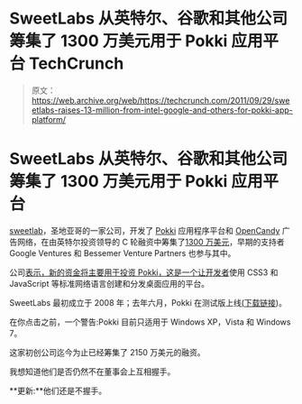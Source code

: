 # SweetLabs 从英特尔、谷歌和其他公司筹集了 1300 万美元用于 Pokki 应用平台 TechCrunch

> 原文：<https://web.archive.org/web/https://techcrunch.com/2011/09/29/sweetlabs-raises-13-million-from-intel-google-and-others-for-pokki-app-platform/>

# SweetLabs 从英特尔、谷歌和其他公司筹集了 1300 万美元用于 Pokki 应用平台

[sweetlab](https://web.archive.org/web/20230204235622/http://sweetlabs.com/)，圣地亚哥的一家公司，开发了 [Pokki](https://web.archive.org/web/20230204235622/http://www.pokki.com/) 应用程序平台和 [OpenCandy](https://web.archive.org/web/20230204235622/http://www.opencandy.com/) 广告网络，在由英特尔投资领导的 C 轮融资中筹集了[1300 万美元](https://web.archive.org/web/20230204235622/http://www.crunchbase.com/company/sweetlabs)，早期的支持者 Google Ventures 和 Bessemer Venture Partners 也参与其中。

公司[表示，新的资金将主要用于投资 Pokki，这是一个让](https://web.archive.org/web/20230204235622/http://www.prnewswire.com/news-releases/sweetlabs-raises-13-million-led-by-intel-capital-to-re-invent-the-desktop-with-pokki-app-platform-130769753.html)[开发者](https://web.archive.org/web/20230204235622/http://developers.pokki.com/)使用 CSS3 和 JavaScript 等标准网络语言创建和分发桌面应用的平台。

SweetLabs 最初成立于 2008 年；去年六月，Pokki 在测试版上线[(](https://web.archive.org/web/20230204235622/https://techcrunch.com/2011/06/28/opencandys-pokki-brings-web-apps-to-the-desktop-with-style/)[下载链接](https://web.archive.org/web/20230204235622/http://www.pokki.com/download/?name=Pokki&etag=Pokki_Pokki#started))。

在你点击之前，一个警告:Pokki 目前只适用于 Windows XP，Vista 和 Windows 7。

这家初创公司迄今为止已经筹集了 2150 万美元的融资。

我想知道他们是否仍然不在董事会上互相握手。

**更新:**他们还是不握手。